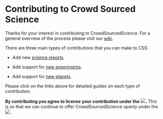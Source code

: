 # Contributing to Crowd Sourced Science

Thanks for your interest in contributing to CrowdSourcedScience.  For a general overview of the process please visit our [wiki](https://github.com/DuoDex/CrowdSourcedScience/wiki).

There are three main types of contributions that you can make to CSS: 

* Add new [science reports](https://github.com/DuoDex/CrowdSourcedScience/wiki/Add-a-science-report).  

* Add support for [new experiments](https://github.com/DuoDex/CrowdSourcedScience/wiki/Add-support-for-a-new-experiment).  

* Add support for [new planets](https://github.com/DuoDex/CrowdSourcedScience/wiki/Add-support-for-a-new-planet).

Please click on the links above for detailed guides on each type of contribution.

**By contributing you agree to license your contribution under the [![][shield:CC01]][License:1.0].** This is so that we can continue to offer CrowdSourcedScience openly under the [![][shield:CCO4]][License:4.0].

[License:4.0]: http://creativecommons.org/licenses/by-nc-sa/4.0/legalcode
[License:1.0]: https://creativecommons.org/publicdomain/zero/1.0/
[shield:CCO4]: http://img.shields.io/badge/License-CC%20BY--NC--SA%204.0-blue.svg
[shield:CC01]: http://img.shields.io/badge/License-CC0%201.0-blue.svg